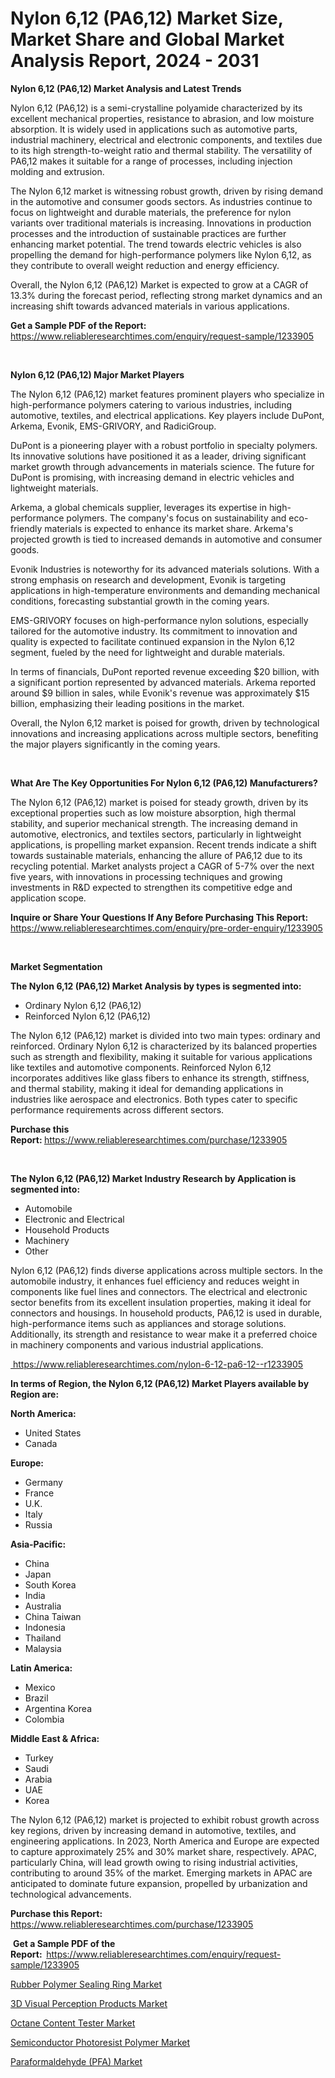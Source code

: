 <p><h1>Nylon 6,12 (PA6,12) Market Size, Market Share and Global Market Analysis Report, 2024 - 2031</h1></p><p><strong>Nylon 6,12 (PA6,12) Market Analysis and Latest Trends</strong></p>
<p><p>Nylon 6,12 (PA6,12) is a semi-crystalline polyamide characterized by its excellent mechanical properties, resistance to abrasion, and low moisture absorption. It is widely used in applications such as automotive parts, industrial machinery, electrical and electronic components, and textiles due to its high strength-to-weight ratio and thermal stability. The versatility of PA6,12 makes it suitable for a range of processes, including injection molding and extrusion.</p><p>The Nylon 6,12 market is witnessing robust growth, driven by rising demand in the automotive and consumer goods sectors. As industries continue to focus on lightweight and durable materials, the preference for nylon variants over traditional materials is increasing. Innovations in production processes and the introduction of sustainable practices are further enhancing market potential. The trend towards electric vehicles is also propelling the demand for high-performance polymers like Nylon 6,12, as they contribute to overall weight reduction and energy efficiency.</p><p>Overall, the Nylon 6,12 (PA6,12) Market is expected to grow at a CAGR of 13.3% during the forecast period, reflecting strong market dynamics and an increasing shift towards advanced materials in various applications.</p></p>
<p><strong>Get a Sample PDF of the Report:&nbsp;</strong> <a href="https://www.reliableresearchtimes.com/enquiry/request-sample/1233905?utm_campaign=1266&utm_medium=2&utm_source=Github&utm_content=ia&utm_term=13102024&utm_id=nylon-612-pa612">https://www.reliableresearchtimes.com/enquiry/request-sample/1233905</a></p>
<p>&nbsp;</p>
<p><strong>Nylon 6,12 (PA6,12) Major Market Players</strong></p>
<p><p>The Nylon 6,12 (PA6,12) market features prominent players who specialize in high-performance polymers catering to various industries, including automotive, textiles, and electrical applications. Key players include DuPont, Arkema, Evonik, EMS-GRIVORY, and RadiciGroup.</p><p>DuPont is a pioneering player with a robust portfolio in specialty polymers. Its innovative solutions have positioned it as a leader, driving significant market growth through advancements in materials science. The future for DuPont is promising, with increasing demand in electric vehicles and lightweight materials.</p><p>Arkema, a global chemicals supplier, leverages its expertise in high-performance polymers. The company's focus on sustainability and eco-friendly materials is expected to enhance its market share. Arkema's projected growth is tied to increased demands in automotive and consumer goods.</p><p>Evonik Industries is noteworthy for its advanced materials solutions. With a strong emphasis on research and development, Evonik is targeting applications in high-temperature environments and demanding mechanical conditions, forecasting substantial growth in the coming years.</p><p>EMS-GRIVORY focuses on high-performance nylon solutions, especially tailored for the automotive industry. Its commitment to innovation and quality is expected to facilitate continued expansion in the Nylon 6,12 segment, fueled by the need for lightweight and durable materials.</p><p>In terms of financials, DuPont reported revenue exceeding $20 billion, with a significant portion represented by advanced materials. Arkema reported around $9 billion in sales, while Evonik's revenue was approximately $15 billion, emphasizing their leading positions in the market. </p><p>Overall, the Nylon 6,12 market is poised for growth, driven by technological innovations and increasing applications across multiple sectors, benefiting the major players significantly in the coming years.</p></p>
<p>&nbsp;</p>
<p><strong>What Are The Key Opportunities For Nylon 6,12 (PA6,12) Manufacturers?</strong></p>
<p><p>The Nylon 6,12 (PA6,12) market is poised for steady growth, driven by its exceptional properties such as low moisture absorption, high thermal stability, and superior mechanical strength. The increasing demand in automotive, electronics, and textiles sectors, particularly in lightweight applications, is propelling market expansion. Recent trends indicate a shift towards sustainable materials, enhancing the allure of PA6,12 due to its recycling potential. Market analysts project a CAGR of 5-7% over the next five years, with innovations in processing techniques and growing investments in R&D expected to strengthen its competitive edge and application scope.</p></p>
<p><strong>Inquire or Share Your Questions If Any Before Purchasing This Report:</strong> <a href="https://www.reliableresearchtimes.com/enquiry/pre-order-enquiry/1233905?utm_campaign=1266&utm_medium=2&utm_source=Github&utm_content=ia&utm_term=13102024&utm_id=nylon-612-pa612">https://www.reliableresearchtimes.com/enquiry/pre-order-enquiry/1233905</a></p>
<p>&nbsp;</p>
<p><strong>Market Segmentation</strong></p>
<p><strong>The Nylon 6,12 (PA6,12) Market Analysis by types is segmented into:</strong></p>
<p><ul><li>Ordinary Nylon 6,12 (PA6,12)</li><li>Reinforced Nylon 6,12 (PA6,12)</li></ul></p>
<p><p>The Nylon 6,12 (PA6,12) market is divided into two main types: ordinary and reinforced. Ordinary Nylon 6,12 is characterized by its balanced properties such as strength and flexibility, making it suitable for various applications like textiles and automotive components. Reinforced Nylon 6,12 incorporates additives like glass fibers to enhance its strength, stiffness, and thermal stability, making it ideal for demanding applications in industries like aerospace and electronics. Both types cater to specific performance requirements across different sectors.</p></p>
<p><strong>Purchase this Report:&nbsp;</strong><a href="https://www.reliableresearchtimes.com/purchase/1233905?utm_campaign=1266&utm_medium=2&utm_source=Github&utm_content=ia&utm_term=13102024&utm_id=nylon-612-pa612">https://www.reliableresearchtimes.com/purchase/1233905</a></p>
<p>&nbsp;</p>
<p><strong>The Nylon 6,12 (PA6,12) Market Industry Research by Application is segmented into:</strong></p>
<p><ul><li>Automobile</li><li>Electronic and Electrical</li><li>Household Products</li><li>Machinery</li><li>Other</li></ul></p>
<p><p>Nylon 6,12 (PA6,12) finds diverse applications across multiple sectors. In the automobile industry, it enhances fuel efficiency and reduces weight in components like fuel lines and connectors. The electrical and electronic sector benefits from its excellent insulation properties, making it ideal for connectors and housings. In household products, PA6,12 is used in durable, high-performance items such as appliances and storage solutions. Additionally, its strength and resistance to wear make it a preferred choice in machinery components and various industrial applications.</p></p>
<p><a href="https://www.reliableresearchtimes.com/nylon-6-12-pa6-12--r1233905?utm_campaign=1266&utm_medium=2&utm_source=Github&utm_content=ia&utm_term=13102024&utm_id=nylon-612-pa612">&nbsp;https://www.reliableresearchtimes.com/nylon-6-12-pa6-12--r1233905</a></p>
<p><strong>In terms of Region, the Nylon 6,12 (PA6,12) Market Players available by Region are:</strong></p>
<p>
    <p> <strong> North America: </strong>
        <ul>
            <li>United States</li>
            <li>Canada</li>
        </ul>
        </p> 
    <p> <strong> Europe: </strong>
        <ul>
            <li>Germany</li>
            <li>France</li>
            <li>U.K.</li>
            <li>Italy</li>
            <li>Russia</li>
        </ul>
        </p> 
    <p> <strong> Asia-Pacific: </strong>
        <ul>
            <li>China</li>
            <li>Japan</li>
            <li>South Korea</li>
            <li>India</li>
            <li>Australia</li>
            <li>China Taiwan</li>
            <li>Indonesia</li>
            <li>Thailand</li>
            <li>Malaysia</li>
        </ul>
        </p> 
    <p> <strong> Latin America: </strong>
        <ul>
            <li>Mexico</li>
            <li>Brazil</li>
            <li>Argentina Korea</li>
            <li>Colombia</li>
        </ul>
        </p> 
    <p> <strong> Middle East & Africa: </strong>
        <ul>
            <li>Turkey</li>
            <li>Saudi</li>
            <li>Arabia</li>
            <li>UAE</li>
            <li>Korea</li>
        </ul>
    </p>
    </p>
<p><p>The Nylon 6,12 (PA6,12) market is projected to exhibit robust growth across key regions, driven by increasing demand in automotive, textiles, and engineering applications. In 2023, North America and Europe are expected to capture approximately 25% and 30% market share, respectively. APAC, particularly China, will lead growth owing to rising industrial activities, contributing to around 35% of the market. Emerging markets in APAC are anticipated to dominate future expansion, propelled by urbanization and technological advancements.</p></p>
<p><strong>Purchase this Report: </strong><a href="https://www.reliableresearchtimes.com/purchase/1233905?utm_campaign=1266&utm_medium=2&utm_source=Github&utm_content=ia&utm_term=13102024&utm_id=nylon-612-pa612">https://www.reliableresearchtimes.com/purchase/1233905</a></p>
<p>&nbsp;<strong>Get a Sample PDF of the Report:&nbsp;&nbsp;</strong><a href="https://www.reliableresearchtimes.com/enquiry/request-sample/1233905?utm_campaign=1266&utm_medium=2&utm_source=Github&utm_content=ia&utm_term=13102024&utm_id=nylon-612-pa612">https://www.reliableresearchtimes.com/enquiry/request-sample/1233905</a></p>
<p><strong></strong></p>
<p><p><a href="https://www.linkedin.com/pulse/global-rubber-polymer-sealing-ring-market-trends-insights-growth-xykvc?utm_campaign=1266&utm_medium=2&utm_source=Github&utm_content=ia&utm_term=13102024&utm_id=nylon-612-pa612">Rubber Polymer Sealing Ring Market</a></p><p><a href="https://www.linkedin.com/pulse/decoding-3d-visual-perception-products-industry-dynamics-strategic-om3tc?utm_campaign=1266&utm_medium=2&utm_source=Github&utm_content=ia&utm_term=13102024&utm_id=nylon-612-pa612">3D Visual Perception Products Market</a></p><p><a href="https://www.linkedin.com/pulse/octane-content-tester-market-trends-growth-outlook-2024-2031-vxwyc?utm_campaign=1266&utm_medium=2&utm_source=Github&utm_content=ia&utm_term=13102024&utm_id=nylon-612-pa612">Octane Content Tester Market</a></p><p><a href="https://www.linkedin.com/pulse/strategic-roadmap-success-global-semiconductor-photoresist-eth7c?utm_campaign=1266&utm_medium=2&utm_source=Github&utm_content=ia&utm_term=13102024&utm_id=nylon-612-pa612">Semiconductor Photoresist Polymer Market</a></p><p><a href="https://www.linkedin.com/pulse/global-paraformaldehyde-pfa-market-exploring-share-trends-future-1vxfc?utm_campaign=1266&utm_medium=2&utm_source=Github&utm_content=ia&utm_term=13102024&utm_id=nylon-612-pa612">Paraformaldehyde (PFA) Market</a></p></p>